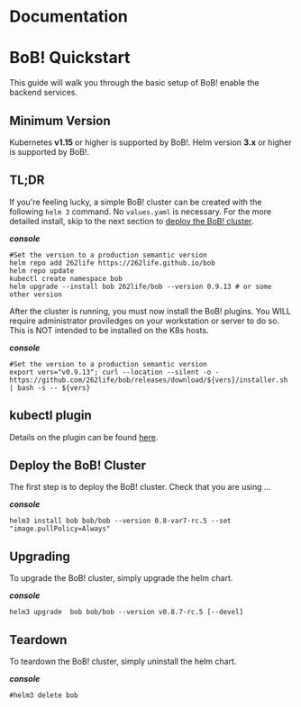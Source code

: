 # Documentation
# BoB!  Quickstart
This guide will walk you through the basic setup of BoB! enable the backend services.
## Minimum Version
Kubernetes **v1.15** or higher is supported by BoB!.
Helm version **3.x** or higher is supported by BoB!.

## TL;DR
If you're feeling lucky, a simple BoB! cluster can be created with the following `helm 3` command.  No `values.yaml` is necessary. For the more detailed install, skip to the next section to [deploy the BoB! cluster](#deploy-the-bob-cluster).
    
***console***
```
#Set the version to a production semantic version
helm repo add 262life https://262life.github.io/bob    
helm repo update
kubectl create namespace bob
helm upgrade --install bob 262life/bob --version 0.9.13 # or some other version
```

After the cluster is running, you must now install the BoB! plugins.  You WILL require administrator proviledges on your workstation or server to do so.  This is NOT intended to be installed on the K8s hosts.

***console***
```
#Set the version to a production semantic version
export vers="v0.9.13"; curl --location --silent -o - https://github.com/262life/bob/releases/download/${vers}/installer.sh | bash -s -- ${vers}
```
## kubectl plugin
Details on the plugin can be found [here](commands.md).
## Deploy the BoB! Cluster


The first step is to deploy the BoB! cluster. Check that you are using ...
    
***console***
```
helm3 install bob bob/bob --version 0.8-var7-rc.5 --set  "image.pullPolicy=Always"
```
## Upgrading

To upgrade the BoB! cluster, simply upgrade the helm chart.

***console***
```
helm3 upgrade  bob bob/bob --version v0.8.7-rc.5 [--devel]
```

## Teardown

To teardown the BoB! cluster, simply uninstall the helm chart.

***console***
```
#helm3 delete bob 
```
